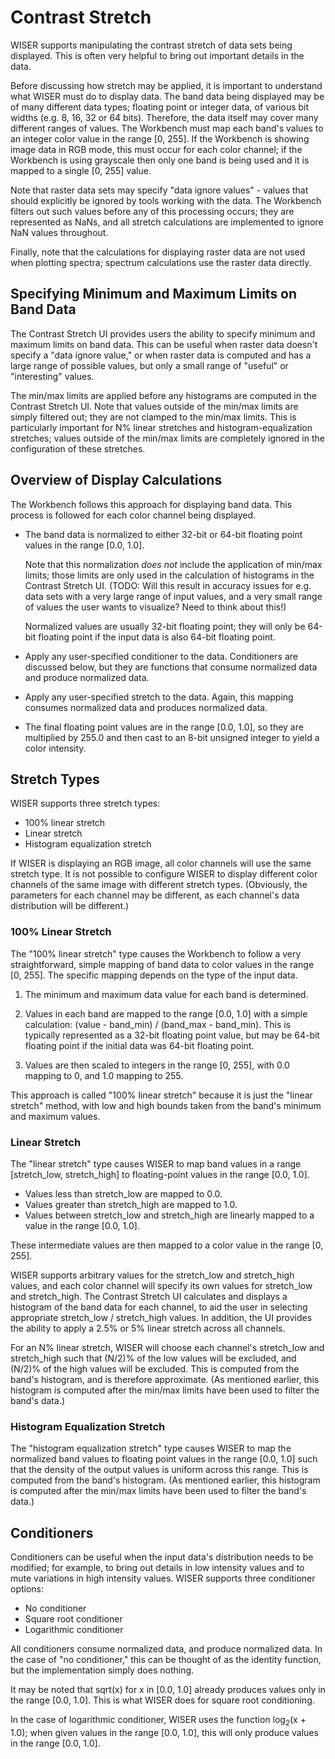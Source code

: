 # Contrast Stretch

WISER supports manipulating the contrast stretch of data sets being displayed.
This is often very helpful to bring out important details in the data.

Before discussing how stretch may be applied, it is important to understand what
WISER must do to display data.  The band data being displayed may be of many
different data types; floating point or integer data, of various bit widths
(e.g. 8, 16, 32 or 64 bits).  Therefore, the data itself may cover many
different ranges of values.  The Workbench must map each band's values to an
integer color value in the range [0, 255].  If the Workbench is showing image
data in RGB mode, this must occur for each color channel; if the Workbench is
using grayscale then only one band is being used and it is mapped to a single
[0, 255] value.

Note that raster data sets may specify "data ignore values" - values that should
explicitly be ignored by tools working with the data.  The Workbench filters out
such values before any of this processing occurs; they are represented as NaNs,
and all stretch calculations are implemented to ignore NaN values throughout.

Finally, note that the calculations for displaying raster data are not used
when plotting spectra; spectrum calculations use the raster data directly.

## Specifying Minimum and Maximum Limits on Band Data

The Contrast Stretch UI provides users the ability to specify minimum and
maximum limits on band data.  This can be useful when raster data doesn't
specify a "data ignore value," or when raster data is computed and has a large
range of possible values, but only a small range of "useful" or "interesting"
values.

The min/max limits are applied before any histograms are computed in the
Contrast Stretch UI.  Note that values outside of the min/max limits are simply
filtered out; they are not clamped to the min/max limits.  This is particularly
important for N% linear stretches and histogram-equalization stretches; values
outside of the min/max limits are completely ignored in the configuration of
these stretches.

## Overview of Display Calculations

The Workbench follows this approach for displaying band data.  This process is
followed for each color channel being displayed.

*   The band data is normalized to either 32-bit or 64-bit floating point values
    in the range [0.0, 1.0].

    Note that this normalization _does not_ include the application of min/max
    limits; those limits are only used in the calculation of histograms in the
    Contrast Stretch UI.  (TODO:  Will this result in accuracy issues for e.g.
    data sets with a very large range of input values, and a very small range of
    values the user wants to visualize?  Need to think about this!)

    Normalized values are usually 32-bit floating point; they will only be
    64-bit floating point if the input data is also 64-bit floating point.

*   Apply any user-specified conditioner to the data.  Conditioners are
    discussed below, but they are functions that consume normalized data and
    produce normalized data.

*   Apply any user-specified stretch to the data.  Again, this mapping consumes
    normalized data and produces normalized data.

*   The final floating point values are in the range [0.0, 1.0], so they are
    multiplied by 255.0 and then cast to an 8-bit unsigned integer to yield a
    color intensity.

## Stretch Types

WISER supports three stretch types:

*   100% linear stretch
*   Linear stretch
*   Histogram equalization stretch

If WISER is displaying an RGB image, all color channels will use the same
stretch type.  It is not possible to configure WISER to display different color
channels of the same image with different stretch types.  (Obviously, the
parameters for each channel may be different, as each channel's data
distribution will be different.)

### 100% Linear Stretch

The "100% linear stretch" type causes the Workbench to follow a very
straightforward, simple mapping of band data to color values in the range
[0, 255].  The specific mapping depends on the type of the input data.

1.  The minimum and maximum data value for each band is determined.

2.  Values in each band are mapped to the range [0.0, 1.0] with a simple
    calculation:  (value - band_min) / (band_max - band_min).  This is typically
    represented as a 32-bit floating point value, but may be 64-bit floating
    point if the initial data was 64-bit floating point.

3.  Values are then scaled to integers in the range [0, 255], with 0.0 mapping
    to 0, and 1.0 mapping to 255.

This approach is called "100% linear stretch" because it is just the "linear
stretch" method, with low and high bounds taken from the band's minimum and
maximum values.

### Linear Stretch

The "linear stretch" type causes WISER to map band values in a range
[stretch_low, stretch_high] to floating-point values in the range [0.0, 1.0].

*   Values less than stretch_low are mapped to 0.0.
*   Values greater than stretch_high are mapped to 1.0.
*   Values between stretch_low and stretch_high are linearly mapped to a value
    in the range [0.0, 1.0].

These intermediate values are then mapped to a color value in the range
[0, 255].

WISER supports arbitrary values for the stretch_low and stretch_high values,
and each color channel will specify its own values for stretch_low and
stretch_high.  The Contrast Stretch UI calculates and displays a histogram of
the band data for each channel, to aid the user in selecting appropriate
stretch_low / stretch_high values.  In addition, the UI provides the ability to
apply a 2.5% or 5% linear stretch across all channels.

For an N% linear stretch, WISER will choose each channel's stretch_low and
stretch_high such that (N/2)% of the low values will be excluded, and (N/2)%
of the high values will be excluded.  This is computed from the band's
histogram, and is therefore approximate.  (As mentioned earlier, this histogram
is computed after the min/max limits have been used to filter the band's data.)

### Histogram Equalization Stretch

The "histogram equalization stretch" type causes WISER to map the normalized
band values to floating point values in the range [0.0, 1.0] such that the
density of the output values is uniform across this range.  This is computed
from the band's histogram.  (As mentioned earlier, this histogram is computed
after the min/max limits have been used to filter the band's data.)

## Conditioners

Conditioners can be useful when the input data's distribution needs to be
modified; for example, to bring out details in low intensity values and to mute
variations in high intensity values.  WISER supports three conditioner options:

*   No conditioner
*   Square root conditioner
*   Logarithmic conditioner

All conditioners consume normalized data, and produce normalized data.  In the
case of "no conditioner," this can be thought of as the identity function, but
the implementation simply does nothing.

It may be noted that sqrt(x) for x in [0.0, 1.0] already produces values only
in the range [0.0, 1.0].  This is what WISER does for square root conditioning.

In the case of logarithmic conditioner, WISER uses the function
log<sub>2</sub>(x + 1.0); when given values in the range [0.0, 1.0], this will
only produce values in the range [0.0, 1.0].
